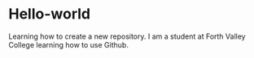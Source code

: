# Hello-world
Learning how to create a new repository.
I am a student at Forth Valley College learning how to use Github.
